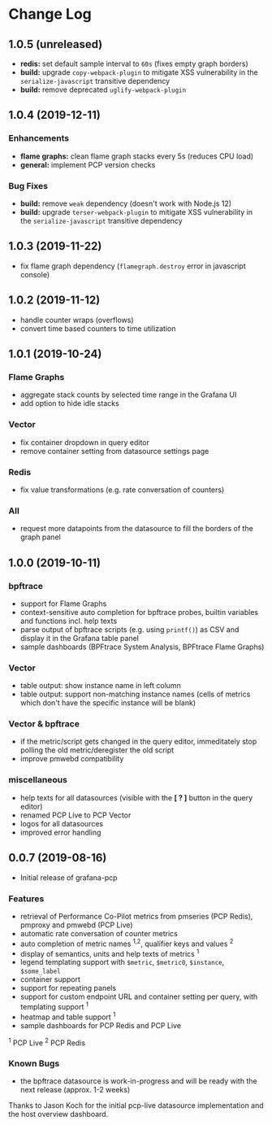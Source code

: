 # Change Log

## 1.0.5 (unreleased)

- **redis:** set default sample interval to `60s` (fixes empty graph borders)
- **build:** upgrade `copy-webpack-plugin` to mitigate XSS vulnerability in the `serialize-javascript` transitive dependency
- **build:** remove deprecated `uglify-webpack-plugin`

## 1.0.4 (2019-12-11)

### Enhancements
- **flame graphs:** clean flame graph stacks every 5s (reduces CPU load)
- **general:** implement PCP version checks

### Bug Fixes
- **build:** remove `weak` dependency (doesn't work with Node.js 12)
- **build:** upgrade `terser-webpack-plugin` to mitigate XSS vulnerability in the `serialize-javascript` transitive dependency

## 1.0.3 (2019-11-22)

- fix flame graph dependency (`flamegraph.destroy` error in javascript console)

## 1.0.2 (2019-11-12)

- handle counter wraps (overflows)
- convert time based counters to time utilization

## 1.0.1 (2019-10-24)

### Flame Graphs

- aggregate stack counts by selected time range in the Grafana UI
- add option to hide idle stacks

### Vector

- fix container dropdown in query editor
- remove container setting from datasource settings page

### Redis

- fix value transformations (e.g. rate conversation of counters)

### All

- request more datapoints from the datasource to fill the borders of the graph panel

## 1.0.0 (2019-10-11)

### bpftrace

- support for Flame Graphs
- context-sensitive auto completion for bpftrace probes, builtin variables and functions incl. help texts
- parse output of bpftrace scripts (e.g. using `printf()`) as CSV and display it in the Grafana table panel
- sample dashboards (BPFtrace System Analysis, BPFtrace Flame Graphs)

### Vector

- table output: show instance name in left column
- table output: support non-matching instance names (cells of metrics which don't have the specific instance will be blank)

### Vector & bpftrace
- if the metric/script gets changed in the query editor, immeditately stop polling the old metric/deregister the old script
- improve pmwebd compatibility

### miscellaneous

- help texts for all datasources (visible with the **[ ? ]** button in the query editor)
- renamed PCP Live to PCP Vector
- logos for all datasources
- improved error handling

## 0.0.7 (2019-08-16)

- Initial release of grafana-pcp

### Features

- retrieval of Performance Co-Pilot metrics from pmseries (PCP Redis), pmproxy and pmwebd (PCP Live)
- automatic rate conversation of counter metrics
- auto completion of metric names <sup>1,2</sup>, qualifier keys and values <sup>2</sup>
- display of semantics, units and help texts of metrics <sup>1</sup>
- legend templating support with `$metric`, `$metric0`, `$instance`, `$some_label`
- container support
- support for repeating panels
- support for custom endpoint URL and container setting per query, with templating support <sup>1</sup>
- heatmap and table support <sup>1</sup>
- sample dashboards for PCP Redis and PCP Live

<sup>1</sup> PCP Live
<sup>2</sup> PCP Redis

### Known Bugs

- the bpftrace datasource is work-in-progress and will be ready with the next release (approx. 1-2 weeks)

Thanks to Jason Koch for the initial pcp-live datasource implementation and the host overview dashboard.
